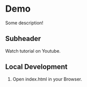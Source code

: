 # Demo

Some description!

## Subheader

Watch tutorial on Youtube.

## Local Development

1. Open index.html in your Browser.
